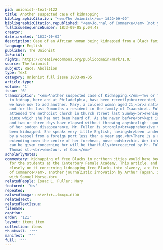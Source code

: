 ```yaml
---
pid: unionist--text-0122
title: Another suspected case of kidnapping
bibliographicCitation: "<em>The Unionist</em> 1833-09-05"
bibliographicCitation.republished: "<em>Journal of Commerce</em> (not yet researched)"
fullIssueSequenceNumber: 1833-09-05 p.04.48
creator: 
date.created: '1833-09-05'
description: Case of an African woman being kidnapped from a Black family in Philadelphia
language: English
publisher: The Unionist
IsPartOf: 
rights: https://creativecommons.org/publicdomain/mark/1.0/
source: The Unionist
subject: Race; Abolition
type: Text
category: Unionist full issue 1833-09-05
article.type: 
volume: '1'
issue: '6'
transcription: "<em>Another suspected case of Kidnapping.</em>—Two or three attempts
  to kidnap, here and at Philadelphia, have been recently<br>recorded, and we fear
  we have now to add another. Mary, a colored woman aged 21,<br>a native of Africa,
  and for the last 9 months a resident in the family of Isaac<br>L. Fuller, [colored],
  attended the methodist church in Church street last Sunday<br>evening as usual,
  since which she has not been heard of. As she never before<br>kept irregular hours,
  and two or three days have elapsed without throwing any<br>light upon the cause
  of her sudden disappearance, Mr. Fuller is strongly<br>apprehensive that she has
  been kidnapped. She speaks very little English, having<br>been landed on our shores
  by a vessel from a foreign port less than a year ago.<br>There is a remarkable streak
  extending down the centre of her forehead, nose and<br>chin. Any information which
  can be given concerning her will be thankfully<br>received by Mr. Fuller, No. 33.
  Thomas st.—<br><em>Jour. of Com.</em>"
scholarlyNotes: 
commentary: Kidnapping of free Blacks in northern cities would have been a major fear
  for the students at the Canterbury Female Academy. This article, and the one following
  closely on it concerning kidnapping free Blacks into slavery, are from the New York<br><em>Journal
  of Commerce</em>, another journalistic innovation by Arthur Tappan, in partnership
  with Samuel Morse.<br>
relatedPeople: Isaac L. Fuller; Mary
featured: 'Yes'
repeated: 
relatedImage: unionist--image-0188
relatedText: 
relatedTextIssue: 
filename: 
caption: 
order: '121'
layout: items_item
collection: items
thumbnail: '""'
manifest: '""'
full: '""'
---
```

